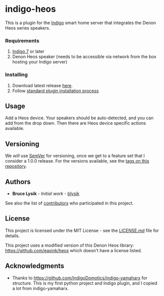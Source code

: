 # indigo-heos

This is a plugin for the [Indigo](http://www.indigodomo.com/) smart home server that integrates the Denon Heos series
speakers.

### Requirements

1. [Indigo 7](http://www.indigodomo.com/) or later
2. Denon Heos speaker (needs to be accessible via network from the box hosting your Indigo server)

### Installing

1. Download latest release [here](https://github.com/blysik/indigo-heos/releases).
2. Follow [standard plugin installation process](http://wiki.indigodomo.com/doku.php?id=indigo_7_documentation:getting_started#installing_plugins_configuring_plugin_settings_permanently_removing_plugins)

## Usage

Add a Heos device.  Your speakers should be auto-detected, and you can add from the drop down.  Then there are Heos device
specific actions available.

## Versioning

We *will* use [SemVer](http://semver.org/) for versioning, once we get to a feature set that I consider a 1.0.0 release. For the versions available, see the [tags on this repository](https://github.com/blysik/indigo-heos/tags).

## Authors

* **Bruce Lysik** - *Initial work* - [blysik](https://github.com/blysik)

See also the list of [contributors](https://github.com/blysik/indigo-heos/contributors) who participated in this project.

## License

This project is licensed under the MIT License - see the [LICENSE.md](LICENSE.md) file for details.

This project uses a modified version of this Denon Heos library: https://github.com/easink/heos which doesn't have a
license listed.

## Acknowledgments

* Thanks to https://github.com/IndigoDomotics/indigo-yamaharx for structure.  This is my first python project and Indigo
plugin, and I copied a lot from indigo-yamaharx.
